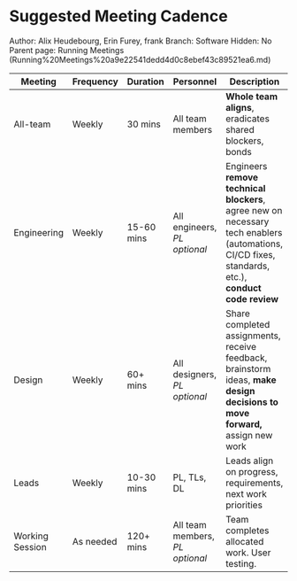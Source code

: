 # Suggested Meeting Cadence

Author: Alix Heudebourg, Erin Furey, frank
Branch: Software
Hidden: No
Parent page: Running Meetings (Running%20Meetings%20a9e22541dedd4d0c8ebef43c89521ea6.md)

| **Meeting** | **Frequency** | **Duration** | **Personnel** | **Description** |
| --- | --- | --- | --- | --- |
| All-team | Weekly | 30 mins | All team members | **Whole team aligns**, eradicates shared blockers, bonds |
| Engineering | Weekly | 15-60 mins | All engineers, *PL optional* | Engineers **remove technical blockers**, agree new on necessary tech enablers (automations, CI/CD fixes, standards, etc.), **conduct code review** |
| Design | Weekly | 60+ mins | All designers, *PL optional* | Share completed assignments, receive feedback, brainstorm ideas, **make design decisions to move forward,** assign new work |
| Leads | Weekly | 10-30 mins | PL, TLs, DL | Leads align on progress, requirements, next work priorities |
| Working Session | As needed | 120+ mins | All team members, *PL optional* | Team completes allocated work. User testing. |